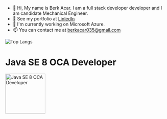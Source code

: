 - 👋 Hi, My name is Berk Acar. I am a full stack developer developer and I am candidate Mechanical Engineer.
- 👀 See my portfolio at <a href ="https://www.linkedin.com/in/berkacar/">LinledIn</a>
- 🌱 I'm currently working on Microsoft Azure.
- 📫 You can contact me at <a href="mailto:someone@example.com">berkacar035@gmail.com</a>

![Top Langs](https://github-readme-stats.vercel.app/api/top-langs/?username=berkacardev&count=5&private=true)

<span><h1>Java SE 8 OCA Developer</h1> <img
  src="https://images.credly.com/images/a9848abf-f8bd-474d-a9b4-6086da11a916/Oracle_Associates_Badge__1_.png"
  title="Java SE 8 OCA Developer"
  style="margin: 0 auto; width: 125px; height: 125px;"> </span>
